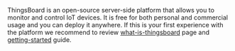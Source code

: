 ThingsBoard is an open-source server-side platform that allows you to monitor and control IoT devices.
It is free for both personal and commercial usage and you can deploy it anywhere. 
If this is your first experience with the platform we recommend to review 
[what-is-thingsboard](/docs/getting-started-guides/what-is-thingsboard/) page and [getting-started](/docs/getting-started-guides/helloworld/) guide.
